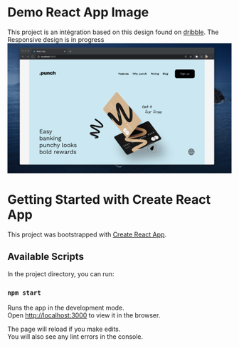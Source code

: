 # Demo React App Image
This project is an intégration based on this design found on [dribble](https://dribbble.com/shots/14375856/attachments/6045671?mode=media).
The Responsive design is in progress
![](images/demo.png)




# Getting Started with Create React App

This project was bootstrapped with [Create React App](https://github.com/facebook/create-react-app).

## Available Scripts

In the project directory, you can run:

### `npm start`

Runs the app in the development mode.\
Open [http://localhost:3000](http://localhost:3000) to view it in the browser.

The page will reload if you make edits.\
You will also see any lint errors in the console.

